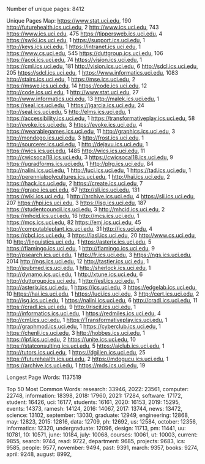 Number of unique pages: 8412

Unique Pages Map:
https://www.stat.uci.edu, 190
http://futurehealth.ics.uci.edu, 2
http://www.ics.uci.edu, 743
https://www.ics.uci.edu, 475
https://tippersweb.ics.uci.edu, 4
https://swiki.ics.uci.edu, 1
https://support.ics.uci.edu, 1
http://keys.ics.uci.edu, 1
https://intranet.ics.uci.edu, 1
https://www.cs.uci.edu, 545
https://duttgroup.ics.uci.edu, 106
https://acoi.ics.uci.edu, 74
https://vision.ics.uci.edu, 1
https://cml.ics.uci.edu, 181
http://vision.ics.uci.edu, 6
http://sdcl.ics.uci.edu, 205
https://sdcl.ics.uci.edu, 1
https://www.informatics.uci.edu, 1083
http://stairs.ics.uci.edu, 1
https://mse.ics.uci.edu, 2
https://mswe.ics.uci.edu, 14
https://code.ics.uci.edu, 12
http://code.ics.uci.edu, 1
http://www.stat.uci.edu, 27
http://www.informatics.uci.edu, 13
http://malek.ics.uci.edu, 1
https://seal.ics.uci.edu, 1
https://jgarcia.ics.uci.edu, 24
http://seal.ics.uci.edu, 5
http://elms.ics.uci.edu, 1
https://accessibility.ics.uci.edu, 1
https://transformativeplay.ics.uci.edu, 58
http://evoke.ics.uci.edu, 3
https://evoke.ics.uci.edu, 4
https://wearablegames.ics.uci.edu, 11
http://graphics.ics.uci.edu, 3
http://mondego.ics.uci.edu, 3
http://frost.ics.uci.edu, 1
http://sourcerer.ics.uci.edu, 1
http://dejavu.ics.uci.edu, 1
https://wics.ics.uci.edu, 1485
http://wics.ics.uci.edu, 11
http://cwicsocal18.ics.uci.edu, 3
https://cwicsocal18.ics.uci.edu, 9
https://ugradforms.ics.uci.edu, 1
http://plrg.ics.uci.edu, 84
http://nalini.ics.uci.edu, 1
http://luci.ics.uci.edu, 1
https://tad.ics.uci.edu, 1
http://perennialpolycultures.ics.uci.edu, 1
http://hai.ics.uci.edu, 2
https://hack.ics.uci.edu, 2
https://create.ics.uci.edu, 7
https://grape.ics.uci.edu, 67
http://sli.ics.uci.edu, 131
https://wiki.ics.uci.edu, 1
http://archive.ics.uci.edu, 4
https://sli.ics.uci.edu, 207
https://hpi.ics.uci.edu, 3
https://isg.ics.uci.edu, 187
https://studentcouncil.ics.uci.edu, 3
http://mhcid.ics.uci.edu, 2
https://mhcid.ics.uci.edu, 16
http://mcs.ics.uci.edu, 1
https://mcs.ics.uci.edu, 82
https://emj.ics.uci.edu, 45
http://computableplant.ics.uci.edu, 31
http://ics.uci.edu, 4
https://cbcl.ics.uci.edu, 3
https://iasl.ics.uci.edu, 20
http://www.cs.uci.edu, 10
http://linguistics.uci.edu, 1
https://asterix.ics.uci.edu, 5
https://flamingo.ics.uci.edu, 1
http://flamingo.ics.uci.edu, 9
http://psearch.ics.uci.edu, 1
http://fr.ics.uci.edu, 3
https://ngs.ics.uci.edu, 2014
http://ngs.ics.uci.edu, 12
http://tastier.ics.uci.edu, 1
http://ipubmed.ics.uci.edu, 1
http://sherlock.ics.uci.edu, 1
http://dynamo.ics.uci.edu, 1
http://xtune.ics.uci.edu, 6
http://duttgroup.ics.uci.edu, 1
http://esl.ics.uci.edu, 1
http://asterix.ics.uci.edu, 1
https://ics.uci.edu, 3
https://edgelab.ics.uci.edu, 10
https://hai.ics.uci.edu, 1
https://luci.ics.uci.edu, 3
http://cert.ics.uci.edu, 2
http://isg.ics.uci.edu, 1
https://nalini.ics.uci.edu, 6
http://cradl.ics.uci.edu, 11
https://cradl.ics.uci.edu, 9
http://riscit.ics.uci.edu, 1
http://informatics.ics.uci.edu, 1
https://redmiles.ics.uci.edu, 4
http://cml.ics.uci.edu, 1
https://Transformativeplay.ics.uci.edu, 1
http://graphmod.ics.uci.edu, 1
https://cyberclub.ics.uci.edu, 1
https://chenli.ics.uci.edu, 3
http://hobbes.ics.uci.edu, 1
https://ipf.ics.uci.edu, 2
https://unite.ics.uci.edu, 10
https://statconsulting.ics.uci.edu, 5
https://aiclub.ics.uci.edu, 1
http://tutors.ics.uci.edu, 1
https://dgillen.ics.uci.edu, 25
https://futurehealth.ics.uci.edu, 2
https://mdogucu.ics.uci.edu, 1
https://archive.ics.uci.edu, 1
https://mds.ics.uci.edu, 19

Longest Page Words:
1137519

Top 50 Most Common Words:
research: 33946, 2022: 23561, computer: 22748, information: 18398, 2018: 17960, 2021: 17284, software: 17172, student: 16426, uci: 16177, students: 16161, 2020: 16153, 2019: 15295, events: 14373, ramesh: 14124, 2016: 14067, 2017: 13744, news: 13472, science: 13102, september: 13030, graduate: 12949, engineering: 12868, may: 12823, 2015: 12816, data: 12709, ph: 12692, us: 12584, october: 12356, informatics: 12320, undergraduate: 12096, design: 11713, pm: 11441, uu: 10781, 10: 10571, june: 10184, july: 10068, courses: 10061, ut: 10003, current: 9855, search: 9744, read: 9722, department: 9685, projects: 9683, ics: 9585, people: 9577, november: 9494, past: 9391, march: 9357, books: 9274, april: 9248, august: 8992, 